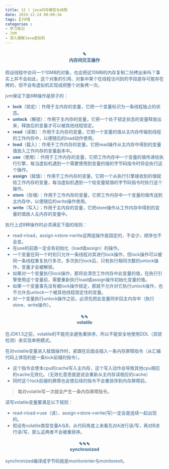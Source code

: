 ```yaml
---
title: 12 | java内存模型与线程
date: 2019-12-24 00:09:34
tags: [JVM]
categories :
- 学习笔记
- JVM
- 深入理解Java虚拟机
---
```






<center> <h4><font color = "#36648B">✎</br>内存间交互操作</center>

假设线程中访问一个10MB的对象，也会把这10MB的内存复制二份拷出来吗？事实上并不会如此，这个对象的引用、对象中某个在线程访问到的字段是存可能存在拷的，但不会有虚拟机实现成把整个对象拷一次。


jvm保证下面8种操作是原子的：
- **lock**（锁定）：作用于主内存的变量，它把一个变量标识为一条线程独占的状态。
- **unlock**（解锁）：作用于主内存的变量，它把一个处于锁定状态的变量释放出来，释放后的变量才可以被其他线程锁定。
- **read**（读取）：作用于主内存的变量，它把一个变量的值从主内存传输到线程的工作内存中，以便随后的load动作使用。
- **load**（载入）：作用于工作内存的变量，它把read操作从主内存中得到的变量值放入工作内存的变量副本中。
- **use**（使用）：作用于工作内存的变量，它把工作内存中一个变量的值传递给执行引擎，每当虚拟机遇到一个需要使用到变量的值的字节码指令时将会执行这个操作。
- **assign**（赋值）：作用于工作内存的变量，它把一个从执行引擎接收到的值赋给工作内存的变量，每当虚拟机遇到一个给变量赋值的字节码指令时执行这个操作。
- **store**（存储）：作用于工作内存的变量，它把工作内存中一个变量的值传送到主内存中，以便随后的write操作使用。
- **write**（写入）：作用于主内存的变量，它把store操作从工作内存中得到的变量的值放人主内存的变量中。

执行上述8种操作时必须满足下面的规则：

- read->load，assign->store->write这两组操作是固定的，不会少，顺序也不会变。
- 在use的前面一定会有初始化（load或assign）的操作。
- 一个变量在同一个时刻只允许一条线程对其进行lock操作，但lock操作可以被同一条线程重复执行多次，多次执行lock后，只有执行相同次数的unlock操作，变量才会被解锁。
- 如果对一个变量执行lock操作，那将会清空工作内存中此变量的值，在执行引擎使用这个变量前，需要重新执行load或assign操作初始化变量的值。
- 如果一个变量事先没有被lock操作锁定，那就不允许对它执行unlock操作，也不允许去unlock一个被其他线程锁定住的变量。
- 对一个变量执行unlock操作之前，必须先把此变量同步回主内存中（执行store、write操作）。



<center> <h4><font color = "#36648B">✎✎</br>volatile</center>
在JDK1.5之前，volatile的不能完全避免重排序，所以不能安全地使用DDL（双锁检测）来实现单例模式。

在对volatile变量进入赋值操作时，紧跟在后面会插入一条内存屏障指令（从汇编代码上体现的是一条lock前缀的指令）。
- 这个指令会使本cpu的cache写入主内存，这个写入动作会导致其他cpu相应的cache无效化。（无效化意思就是说会重新从主内存读相应的cache）
- 同时这个lock前缀的屏障也会使后续的指令不会重排序到内存屏障前。
> 每对volatile写一次就会产生一条内存屏障指令。


读写volatile变量要满足以下规则：
- read->load->use（读）、assign->store->write(写)一定会是连续一起出现的。
- 假设有volatile类型变量A与B，从代码角度上来看先对A进行读/写，再对B进行读/写，那么这两者不会被重排序。



<center> <h4><font color = "#36648B">✎✎✎</br>synchronized</center>
synchronized编译成字节码就是monitorenter与monitorexit。